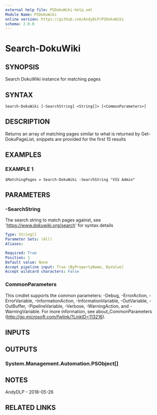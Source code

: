 ```yaml
---
external help file: PSDokuWiki-help.xml
Module Name: PSDokuWiki
online version: https://github.com/AndyDLP/PSDokuWiki
schema: 2.0.0
---
```


# Search-DokuWiki

## SYNOPSIS
Search DokuWiki instance for matching pages

## SYNTAX

```
Search-DokuWiki [-SearchString] <String[]> [<CommonParameters>]
```

## DESCRIPTION
Returns an array of matching pages similar to what is returned by Get-DokuPageList, snippets are provided for the first 15 results

## EXAMPLES

### EXAMPLE 1
```
$MatchingPages = Search-DokuWiki -SearchString "VSS Admin"
```

## PARAMETERS

### -SearchString
The search string to match pages against, see 'https://www.dokuwiki.org/search' for syntax details

```yaml
Type: String[]
Parameter Sets: (All)
Aliases:

Required: True
Position: 1
Default value: None
Accept pipeline input: True (ByPropertyName, ByValue)
Accept wildcard characters: False
```

### CommonParameters
This cmdlet supports the common parameters: -Debug, -ErrorAction, -ErrorVariable, -InformationAction, -InformationVariable, -OutVariable, -OutBuffer, -PipelineVariable, -Verbose, -WarningAction, and -WarningVariable. For more information, see about_CommonParameters (http://go.microsoft.com/fwlink/?LinkID=113216).

## INPUTS

## OUTPUTS

### System.Management.Automation.PSObject[]
## NOTES
AndyDLP - 2018-05-26

## RELATED LINKS
